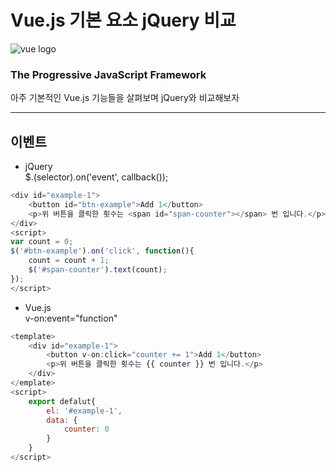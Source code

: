 # Vue.js 기본 요소 jQuery 비교

![vue logo](https://kr.vuejs.org/images/logo.png)

### The Progressive JavaScript Framework

아주 기본적인 Vue.js 기능들을 살펴보며 jQuery와 비교해보자

---

## 이벤트

* jQuery  
$.(selector).on('event', callback());
```javascript
<div id="example-1">
    <button id="btn-example">Add 1</button>
    <p>위 버튼을 클릭한 횟수는 <span id="span-counter"></span> 번 입니다.</p>
</div>  
<script>
var count = 0;
$('#btn-example').on('click', function(){
    count = count + 1;
    $('#span-counter').text(count);
});
</script>

```

* Vue.js  
v-on:event="function"
```javascript
<template>
    <div id="example-1">
        <button v-on:click="counter += 1">Add 1</button>
        <p>위 버튼을 클릭한 횟수는 {{ counter }} 번 입니다.</p>
    </div>
</emplate>
<script>
    export defalut{
        el: '#example-1',
        data: {
            counter: 0
        }
    }
</script>

```


